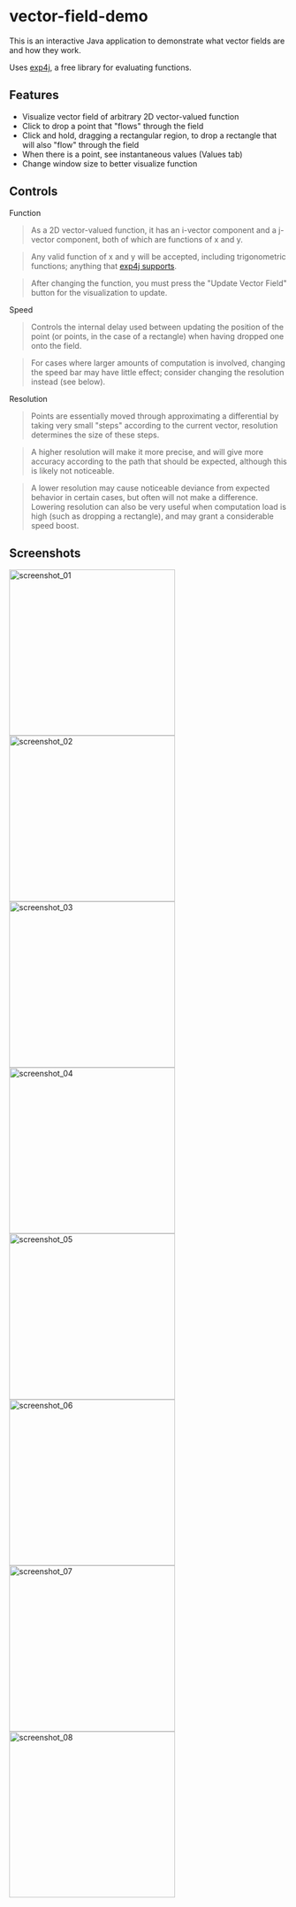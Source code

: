 # vector-field-demo
This is an interactive Java application to demonstrate what vector fields are and how they work.

Uses [exp4j](http://projects.congrace.de/exp4j/download.html), a free library for evaluating functions.

## Features
* Visualize vector field of arbitrary 2D vector-valued function
* Click to drop a point that "flows" through the field
* Click and hold, dragging a rectangular region, to drop a rectangle that will also "flow" through the field
* When there is a point, see instantaneous values (Values tab)
* Change window size to better visualize function

## Controls
Function
> As a 2D vector-valued function, it has an i-vector component and a j-vector component, both of which are functions of x and y.

> Any valid function of x and y will be accepted, including trigonometric functions; anything that [exp4j supports](http://www.objecthunter.net/exp4j/#Built-in_functions).

> After changing the function, you must press the "Update Vector Field" button for the visualization to update.

Speed
> Controls the internal delay used between updating the position of the point (or points, in the case of a rectangle) when having dropped one onto the field.

> For cases where larger amounts of computation is involved, changing the speed bar may have little effect; consider changing the resolution instead (see below).

Resolution
> Points are essentially moved through approximating a differential by taking very small "steps" according to the current vector, resolution determines the size of these steps.

> A higher resolution will make it more precise, and will give more accuracy according to the path that should be expected, although this is likely not noticeable.

> A lower resolution may cause noticeable deviance from expected behavior in certain cases, but often will not make a difference. Lowering resolution can also be very useful when computation load is high (such as dropping a rectangle), and may grant a considerable speed boost.

## Screenshots
<img src="https://raw.githubusercontent.com/shrucis1/vector-field-demo/master/screenshots/screenshot_01.png" alt="screenshot_01" height="300"/><img src="https://raw.githubusercontent.com/shrucis1/vector-field-demo/master/screenshots/screenshot_02.png" alt="screenshot_02" height="300"/>
<img src="https://raw.githubusercontent.com/shrucis1/vector-field-demo/master/screenshots/screenshot_03.png" alt="screenshot_03" height="300"/><img src="https://raw.githubusercontent.com/shrucis1/vector-field-demo/master/screenshots/screenshot_04.png" alt="screenshot_04" height="300"/>
<img src="https://raw.githubusercontent.com/shrucis1/vector-field-demo/master/screenshots/screenshot_05.png" alt="screenshot_05" height="300"/><img src="https://raw.githubusercontent.com/shrucis1/vector-field-demo/master/screenshots/screenshot_06.png" alt="screenshot_06" height="300"/>
<img src="https://raw.githubusercontent.com/shrucis1/vector-field-demo/master/screenshots/screenshot_07.png" alt="screenshot_07" height="300"/><img src="https://raw.githubusercontent.com/shrucis1/vector-field-demo/master/screenshots/screenshot_08.png" alt="screenshot_08" height="300"/>

